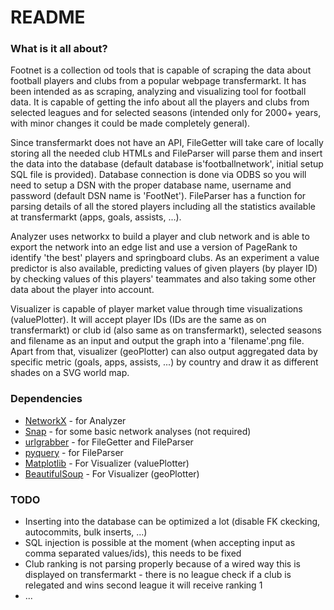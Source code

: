 # README #

### What is it all about? ###
Footnet is a collection od tools that is capable of scraping the data about football players and clubs from a popular webpage transfermarkt. It has been intended as as scraping, analyzing and visualizing tool for football data.
It is capable of getting the info about all the players and clubs from selected leagues and for selected seasons (intended only for 2000+ years, with minor changes it could be made completely general).

Since transfermarkt does not have an API, FileGetter will take care of locally storing all the needed club HTMLs and FileParser will parse them and insert the data into the database (default database is'footballnetwork', initial setup SQL file is provided). Database connection is done via ODBS so you will need to setup a DSN with the proper database name, username and password (default DSN name is 'FootNet'). FileParser has a function for parsing details of all the stored players including all the statistics available at transfermarkt (apps, goals, assists, ...).

Analyzer uses networkx to build a player and club network and is able to export the network into an edge list and use a version of PageRank to identify 'the best' players and springboard clubs.
As an experiment a value predictor is also available, predicting values of given players (by player ID) by checking values of this players' teammates and also taking some other data about the player into account.

Visualizer is capable of player market value through time visualizations (valuePlotter). It will accept player IDs (IDs are the same as on transfermarkt) or club id (also same as on transfermarkt), selected seasons and filename as an input and output the graph into a 'filename'.png file. Apart from that, visualizer (geoPlotter) can also output aggregated data by specific metric (goals, apps, assists, ...) by country and draw it as different shades on a SVG world map.

### Dependencies ###

* [NetworkX](https://pypi.python.org/pypi/networkx/1.10) - for Analyzer
* [Snap](https://snap.stanford.edu/snappy/) - for some basic network analyses (not required)
* [urlgrabber](https://pypi.python.org/pypi/urlgrabber/3.9.1) - for FileGetter and FileParser
* [pyquery](https://pypi.python.org/pypi/pyquery) - for FileParser
* [Matplotlib](https://pypi.python.org/pypi/matplotlib/1.5.1) - For Visualizer (valuePlotter)
* [BeautifulSoup](https://pypi.python.org/pypi/BeautifulSoup/3.2.1) - For Visualizer (geoPlotter)

### TODO ###
* Inserting into the database can be optimized a lot (disable FK ckecking, autocommits, bulk inserts, ...)
* SQL injection is possible at the moment (when accepting input as comma separated values/ids), this needs to be fixed
* Club ranking is not parsing properly because of a wired way this is displayed on transfermarkt - there is no league check if a club is relegated and wins second league it will receive ranking 1
* ...
